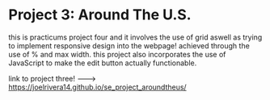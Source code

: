 # Project 3: Around The U.S.

this is practicums project four and it involves the use of grid aswell as trying to implement responsive design into the webpage! achieved through the use of % and max width. this project also incorporates the use of JavaScript to make the edit button actually functionable.

link to project three! ---> https://joelrivera14.github.io/se_project_aroundtheus/
